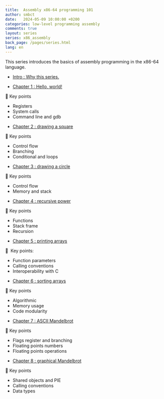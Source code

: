 ```yaml
---
title:  Assembly x86-64 programming 101
author: smbct
date:   2024-05-09 10:00:00 +0200
categories: low-level programming assembly
comments: true
layout: series
series: x86_assembly
back_page: /pages/series.html
lang: en
---
```


This series introduces the basics of assembly programming in the x86-64 language.

* [Intro : Why this series.](/blog/assembly-x86-series)


* [Chapter 1 : Hello, world!](/series/x86_64_assembly/pt1)

<div class="series_keypoints">
<p class="series_keypoints">🔑&nbsp;Key points</p>
<ul>
<li>Registers</li>
<li>System calls</li>
<li>Command line and gdb</li>
</ul>
</div>


* [Chapter 2 : drawing a square](/series/x86_64_assembly/pt2)

<div class="series_keypoints">
<p class="series_keypoints">🔑&nbsp;Key points</p>
<ul>
<li>Control flow</li>
<li>Branching</li>
<li>Conditional and loops</li>
</ul>
</div>

* [Chapter 3 : drawing a circle](/series/x86_64_assembly/pt3)

<div class="series_keypoints">
<p class="series_keypoints">🔑&nbsp;Key points</p>
<ul>
<li>Control flow</li>
<li>Memory and stack</li>
</ul>
</div>

* [Chapter 4 : recursive power](/series/x86_64_assembly/pt4)

<div class="series_keypoints">
<p class="series_keypoints">🔑&nbsp;Key points</p>
<ul>
<li>Functions</li>
<li>Stack frame</li>
<li>Recursion</li>
</ul>
</div>

* [Chapter 5 : printing arrays](/series/x86_64_assembly/pt5)

<div class="series_keypoints">
<p class="series_keypoints">🔑 &nbsp;Key points:</p>
<ul>
<li>Function parameters</li>
<li>Calling conventions</li>
<li>Interoperability with C</li>
</ul>
</div>

* [Chapter 6 : sorting arrays](/series/x86_64_assembly/pt6)


<div class="series_keypoints">
<p class="series_keypoints">🔑&nbsp;Key points</p>
<ul>
<li>Algorithmic</li>
<li>Memory usage</li>
<li>Code modularity</li>
</ul>
</div>

* [Chapter 7 : ASCII Mandelbrot](/series/x86_64_assembly/pt7)

<div class="series_keypoints">
<p class="series_keypoints">🔑&nbsp;Key points</p>
<ul>
<li>Flags register and branching</li>
<li>Floating points numbers</li>
<li>Floating points operations</li>
</ul>
</div>

* [Chapter 8 : graphical Mandelbrot](/series/x86_64_assembly/pt8)

<div class="series_keypoints">
<p class="series_keypoints">🔑&nbsp;Key points</p>
<ul>
<li>Shared objects and PIE</li>
<li>Calling conventions</li>
<li>Data types</li>
</ul>
</div>
